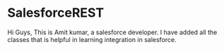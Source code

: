 # SalesforceREST
Hi Guys, This is Amit kumar, a salesforce developer.
I have added all the classes that is helpful in learning integration in salesforce.
